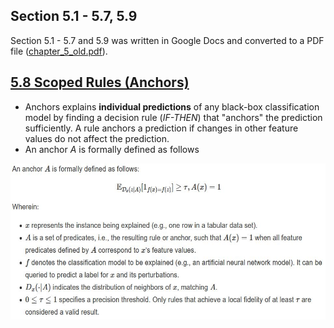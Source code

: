 ## Section 5.1 - 5.7, 5.9
Section 5.1 - 5.7 and 5.9 was written in Google Docs and converted to a PDF file ([chapter_5_old.pdf](/interpretable_ml/chapter_5_old.pdf)).

## [5.8 Scoped Rules (Anchors)](https://christophm.github.io/interpretable-ml-book/anchors.html)

- Anchors explains **individual predictions** of any black-box classification model by finding a decision rule (*IF-THEN*) that "anchors" the prediction sufficiently. A rule anchors a prediction if changes in other feature values do not affect the prediction.
- An anchor $A$ is formally defined as follows

<p align="center"> 
<img src="resources/images/5_8_anchor_math.jpg" alt="anchor math" width="550" height="250">
</p>
